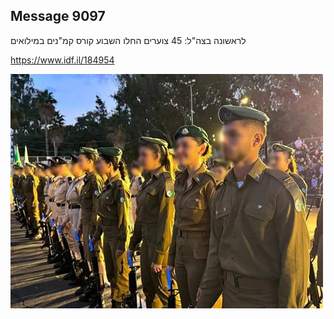 ## Message 9097

לראשונה בצה"ל:
45 צוערים החלו השבוע קורס קמ"נים במילואים

https://www.idf.il/184954

![Photo](./9097/9097_photo.jpg)
